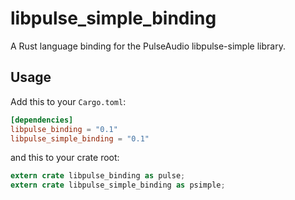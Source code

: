 libpulse_simple_binding
=======================

A Rust language binding for the PulseAudio libpulse-simple library.

## Usage

Add this to your `Cargo.toml`:

```toml
[dependencies]
libpulse_binding = "0.1"
libpulse_simple_binding = "0.1"
```

and this to your crate root:

```rust
extern crate libpulse_binding as pulse;
extern crate libpulse_simple_binding as psimple;
```

